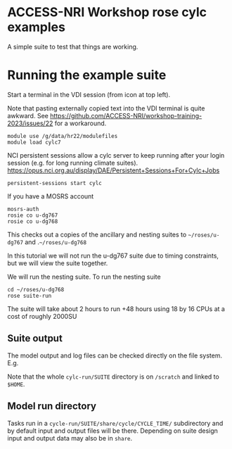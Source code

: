 # ACCESS-NRI Workshop rose cylc examples
<p>A simple suite to test that things are working.</p>

#  Running the example suite

Start a terminal in the VDI session (from icon at top left).

Note that pasting externally copied text into the VDI terminal is quite awkward. See https://github.com/ACCESS-NRI/workshop-training-2023/issues/22 for a workaround.

```
module use /g/data/hr22/modulefiles
module load cylc7
```

NCI persistent sessions allow a cylc server to keep running after your login session (e.g. for long running climate suites).
https://opus.nci.org.au/display/DAE/Persistent+Sessions+For+Cylc+Jobs

```
persistent-sessions start cylc
```

If you have a MOSRS account

```
mosrs-auth
rosie co u-dg767
rosie co u-dg768
```
This checks out a copies of the ancillary and nesting suites to `~/roses/u-dg767` and .`~/roses/u-dg768`

In this tutorial we will not run the u-dg767 suite due to timing constraints, but we will view the suite together.

We will run the nesting suite.  To run the nesting suite

```
cd ~/roses/u-dg768
rose suite-run
```

The suite will take about 2 hours to run +48 hours using 18 by 16 CPUs at a cost of roughly 2000SU

## Suite output
The model output and log files can be checked directly on the file system. E.g.

Note that the whole `cylc-run/SUITE` directory is on `/scratch` and linked to `$HOME`.

## Model run directory
Tasks run in a `cycle-run/SUITE/share/cycle/CYCLE_TIME/` subdirectory and by default input and output files will be there. Depending on suite design input and output data may also be in `share`.
